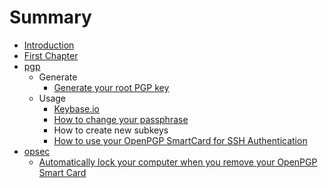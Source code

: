 # Summary

* [Introduction](README.md)
* [First Chapter](chapter1.md)
* [pgp](pgp.md)
   * Generate
       * [Generate your root PGP key](generate_your_root_pgp_key.md)
   * Usage
       * [Keybase.io](keybaseio.md)
       * [How to change your passphrase](how_to_change_your_passphrase.md)
       * How to create new subkeys
       * [How to use your OpenPGP SmartCard for SSH Authentication](how_to_use_your_openpgp_smartcard_for_ssh_authenti.md)
* [opsec](opsec.md)
   * [Automatically lock your computer when you remove your OpenPGP Smart Card](automatically_lock_your_computer_when_you_remove_y.md)

